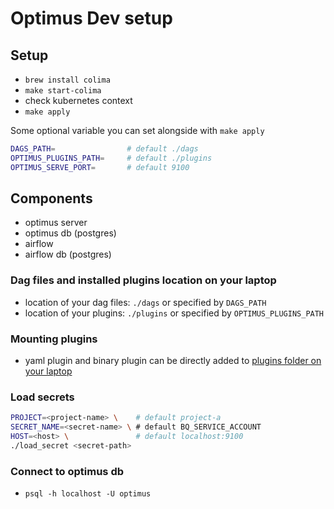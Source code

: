 
# Optimus Dev setup

## Setup
+ `brew install colima`
+ `make start-colima`
+ check kubernetes context
+ `make apply`

Some optional variable you can set alongside with `make apply`
```sh
DAGS_PATH=                # default ./dags
OPTIMUS_PLUGINS_PATH=     # default ./plugins
OPTIMUS_SERVE_PORT=       # default 9100
```

## Components
+ optimus server
+ optimus db (postgres)
+ airflow 
+ airflow db (postgres)

### Dag files and installed plugins location on your laptop
+ location of your dag files: `./dags` or specified by `DAGS_PATH`
+ location of your plugins: `./plugins` or specified by `OPTIMUS_PLUGINS_PATH`

### Mounting plugins
+ yaml plugin and binary plugin can be directly added to [plugins folder on your laptop](#dag-files-and-installed-plugins-location-on-your-laptop)

### Load secrets
```sh
PROJECT=<project-name> \    # default project-a
SECRET_NAME=<secret-name> \ # default BQ_SERVICE_ACCOUNT
HOST=<host> \               # default localhost:9100
./load_secret <secret-path>
```

### Connect to optimus db
+ `psql -h localhost -U optimus`


